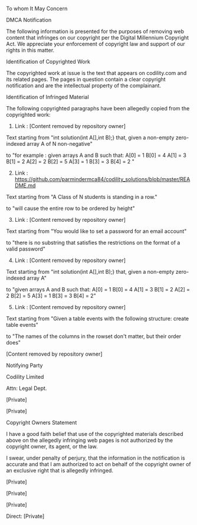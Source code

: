 To whom It May Concern

DMCA Notification

The following information is presented for the purposes of removing web
content that infringes on our copyright per the Digital Millennium
Copyright Act. We appreciate your enforcement of copyright law and support
of our rights in this matter.

Identification of Copyrighted Work

The copyrighted work at issue is the text that appears on codility.com and
its related pages. The pages in question contain a clear copyright
notification and are the intellectual property of the complainant.

Identification of Infringed Material

The following copyrighted paragraphs have been allegedly copied from the
copyrighted work:

1) Link : [Content removed by repository owner]

Text starting from "int solution(int A[],int B);} that, given a non-empty zero-indexed array A of N non-negative"

to "for example : given arrays A and B such that: A[0] = 1 B[0] = 4 A[1] = 3 B[1] = 2 A[2] = 2 B[2] = 5 A[3] = 1 B[3] = 3 B[4] = 2 "

2) Link :
https://github.com/parmindermca84/codility_solutions/blob/master/README.md

Text starting from "A Class of N students is standing in a row."

to "will cause the entire row to be ordered by height"

3) Link : [Content removed by repository owner]

Text starting from "You would like to set a password for an email account"

to "there is no substring that satisfies the restrictions on the format of a valid password"

4) Link : [Content removed by repository owner]

Text starting from "int solution(int A[],int B);} that, given a non-empty zero-indexed array A" 

to "given arrays A and B such that: A[0] = 1 B[0] = 4 A[1] = 3 B[1] = 2 A[2] = 2 B[2] = 5 A[3] = 1 B[3] = 3 B[4] = 2"

5) Link : [Content removed by repository owner]

Text starting from "Given a table events with the following structure: create table events"

to "The names of the columns in the rowset don't matter, but their order does"

[Content removed by repository owner]

Notifying Party

Codility Limited

Attn: Legal Dept.

[Private]

[Private]

Copyright Owners Statement

I have a good faith belief that use of the copyrighted materials described
above on the allegedly infringing web pages is not authorized by the
copyright owner, its agent, or the law.

I swear, under penalty of perjury, that the information in the notification
is accurate and that I am authorized to act on behalf of the copyright
owner of an exclusive right that is allegedly infringed.

[Private]


[Private]


[Private]


Direct: [Private]
